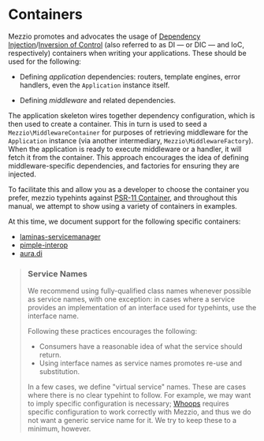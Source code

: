 # Containers

Mezzio promotes and advocates the usage of
[Dependency Injection](http://www.martinfowler.com/articles/injection.html)/[Inversion of Control](https://en.wikipedia.org/wiki/Inversion_of_control)
(also referred to as DI — or DIC — and IoC, respectively)
containers when writing your applications. These should be used for the
following:

- Defining *application* dependencies: routers, template engines, error
  handlers, even the `Application` instance itself.

- Defining *middleware* and related dependencies.

The application skeleton wires together dependency configuration, which is then
used to create a container. This in turn is used to seed a
`Mezzio\MiddlewareContainer` for purposes of retrieving middleware for
the `Application` instance (via another intermediary,
`Mezzio\MiddlewareFactory`). When the application is ready to execute
middleware or a handler, it will fetch it from the container. This approach
encourages the idea of defining middleware-specific dependencies, and factories
for ensuring they are injected.

To facilitate this and allow you as a developer to choose the container you
prefer, mezzio typehints against [PSR-11 Container](https://www.php-fig.org/psr/psr-11/),
and throughout this manual, we attempt to show using a variety of containers in
examples.

At this time, we document support for the following specific containers:

- [laminas-servicemanager](laminas-servicemanager.md)
- [pimple-interop](pimple.md)
- [aura.di](aura-di.md)

<!-- markdownlint-disable-next-line header-increment -->
> ### Service Names
>
> We recommend using fully-qualified class names whenever possible as service
> names, with one exception: in cases where a service provides an implementation
> of an interface used for typehints, use the interface name.
>
> Following these practices encourages the following:
>
> - Consumers have a reasonable idea of what the service should return.
> - Using interface names as service names promotes re-use and substitution.
>
> In a few cases, we define "virtual service" names. These are cases where there is no
> clear typehint to follow. For example, we may want to imply specific
> configuration is necessary; [Whoops](http://filp.github.io/whoops/) requires
> specific configuration to work correctly with Mezzio, and thus we do not
> want a generic service name for it. We try to keep these to a minimum, however.
